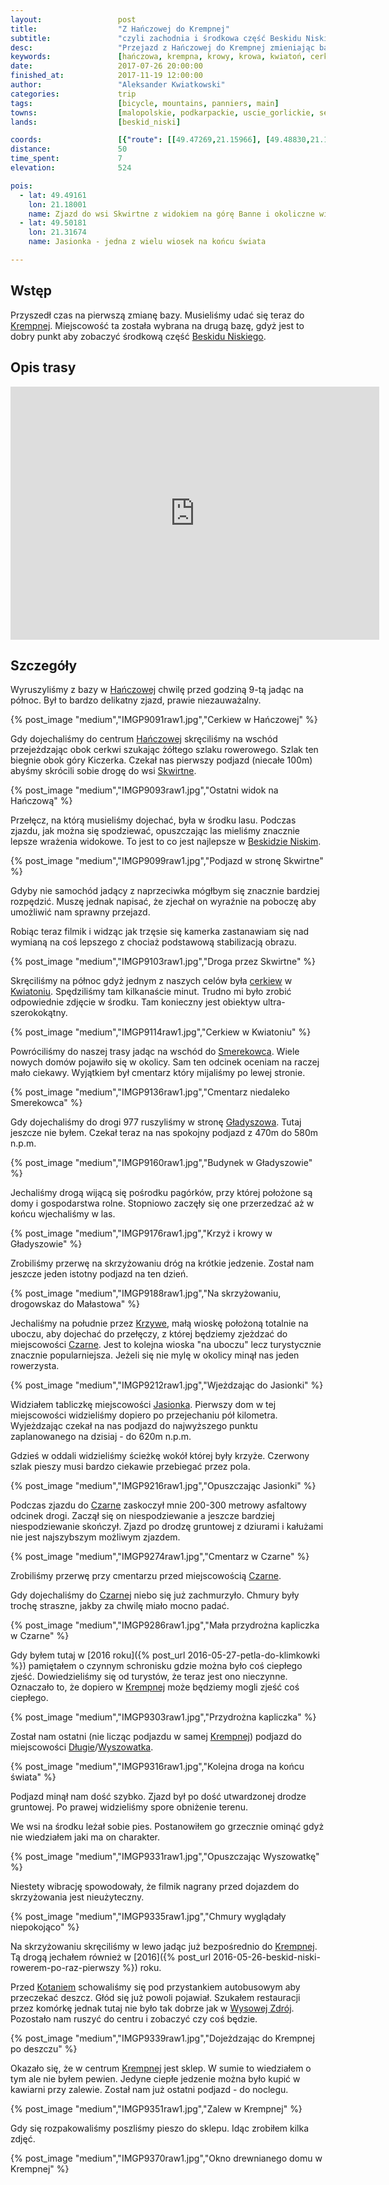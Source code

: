 ```yaml
---
layout:                 post
title:                  "Z Hańczowej do Krempnej"
subtitle:               "czyli zachodnia i środkowa część Beskidu Niskiego rowerem z sakwami, pagórki, cmentarze, krowy, ..."
desc:                   "Przejazd z Hańczowej do Krempnej zmieniając bazę noclegową aby móc zobaczyć środkową część Beskid Niskiego. Jazda rowerem przed wioski prawie na końcu świata, obok cmentarzy, przydrożnych krzyży i... krów."
keywords:               [hańczowa, krempna, krowy, krowa, kwiatoń, cerkiew, jasionka, czarne, wyszowatka, grab, kotań]
date:                   2017-07-26 20:00:00
finished_at:            2017-11-19 12:00:00
author:                 "Aleksander Kwiatkowski"
categories:             trip
tags:                   [bicycle, mountains, panniers, main]
towns:                  [malopolskie, podkarpackie, uscie_gorlickie, sekowa, krempna]
lands:                  [beskid_niski]

coords:                 [{"route": [[49.47269,21.15966], [49.48830,21.17021], [49.49683,21.18403], [49.50113,21.17691], [49.51255,21.20137], [49.50586,21.23579], [49.52097,21.26540], [49.52932,21.28917], [49.52721,21.30789], [49.51679,21.31029], [49.50380,21.31458], [49.47659,21.37672], [49.47185,21.37732], [49.44753,21.43286], [49.46577,21.42135], [49.51021,21.42676], [49.51773,21.44041], [49.52197,21.47337], [49.51105,21.50066], [49.50397,21.49285], [49.50832,21.48847]], "type": "bicycle"}]
distance:               50
time_spent:             7
elevation:              524

pois:
  - lat: 49.49161
    lon: 21.18001
    name: Zjazd do wsi Skwirtne z widokiem na górę Banne i okoliczne wioski
  - lat: 49.50181
    lon: 21.31674
    name: Jasionka - jedna z wielu wiosek na końcu świata

---
```


[wiki-krempna]: https://pl.wikipedia.org/wiki/Krempna
[wiki-beskid-niski]: https://pl.wikipedia.org/wiki/Beskid_Niski
[wiki-hanczowa]: https://pl.wikipedia.org/wiki/Ha%C5%84czowa
[wiki-skwirtne]: https://pl.wikipedia.org/wiki/Skwirtne
[wiki-kwiaton-cerkiew]: https://pl.wikipedia.org/wiki/Cerkiew_%C5%9Bw._Paraskewy_w_Kwiatoniuo%C5%84
[wiki-kwiaton]: https://pl.wikipedia.org/wiki/Kwiat
[wiki-smerekowiec]: https://pl.wikipedia.org/wiki/Smerekowiec
[wiki-gladyszow]: https://pl.wikipedia.org/wiki/G%C5%82adysz%C3%B3w
[wiki-krzywa]: https://pl.wikipedia.org/wiki/Krzywa_(wojew%C3%B3dztwo_ma%C5%82opolskie)
[wiki-czarne]: https://pl.wikipedia.org/wiki/Czarne_(wojew%C3%B3dztwo_ma%C5%82opolskie)
[wiki-jasionka]: https://pl.wikipedia.org/wiki/Jasionka_(wojew%C3%B3dztwo_ma%C5%82opolskie)
[wiki-dlugie]: https://pl.wikipedia.org/wiki/D%C5%82ugie_(wojew%C3%B3dztwo_ma%C5%82opolskie)
[wiki-wyszowatka]: https://pl.wikipedia.org/wiki/Wyszowatka
[wiki-kotan]: https://pl.wikipedia.org/wiki/Kota%C5%84
[wiki-wysowa]: https://pl.wikipedia.org/wiki/Wysowa-Zdr%C3%B3j


Wstęp
-----

Przyszedł czas na pierwszą zmianę bazy. Musieliśmy udać się teraz do
[Krempnej][wiki-krempna]. Miejscowość ta została wybrana na drugą bazę,
gdyż jest to dobry punkt aby zobaczyć środkową część [Beskidu Niskiego][wiki-beskid-niski].

Opis trasy
----------

<iframe height='405' width='590' frameborder='0' allowtransparency='true' scrolling='no' src='https://www.strava.com/activities/1102666247/embed/4d3f6abf4f587143aa84a0e232f35e2156014991'></iframe>

Szczegóły
---------

Wyruszyliśmy z bazy w [Hańczowej][wiki-hanczowa] chwilę przed godziną 9-tą jadąc na północ.
Był to bardzo delikatny zjazd, prawie niezauważalny.

{% post_image "medium","IMGP9091raw1.jpg","Cerkiew w Hańczowej" %}

Gdy dojechaliśmy do centrum [Hańczowej][wiki-hanczowa] skręciliśmy
na wschód przejeżdzając obok cerkwi szukając żółtego szlaku rowerowego.
Szlak ten biegnie obok
góry Kiczerka. Czekał nas pierwszy podjazd (niecałe
100m) abyśmy skrócili sobie drogę do wsi [Skwirtne][wiki-skwirtne].

{% post_image "medium","IMGP9093raw1.jpg","Ostatni widok na Hańczową" %}

Przełęcz, na którą musieliśmy dojechać, była w środku lasu. Podczas zjazdu,
jak można się spodziewać, opuszczając las mieliśmy znacznie lepsze wrażenia
widokowe. To jest to co jest najlepsze w [Beskidzie Niskim][wiki-beskid-niski].

{% post_image "medium","IMGP9099raw1.jpg","Podjazd w stronę Skwirtne" %}

Gdyby nie samochód jadący z naprzeciwka mógłbym się znacznie bardziej
rozpędzić. Muszę jednak napisać, że zjechał on wyraźnie na poboczę aby umożliwić
nam sprawny przejazd.

Robiąc teraz filmik i widząc jak trzęsie się kamerka zastanawiam się nad
wymianą na coś lepszego z chociaż podstawową stabilizacją obrazu.

{% post_image "medium","IMGP9103raw1.jpg","Droga przez Skwirtne" %}

Skręciliśmy na północ gdyż jednym z naszych celów była
[cerkiew][wiki-kwiaton-cerkiew] w [Kwiatoniu][wiki-kwiaton].
Spędziliśmy tam kilkanaście minut. Trudno mi
było zrobić odpowiednie zdjęcie w środku. Tam konieczny jest obiektyw
ultra-szerokokątny.

{% post_image "medium","IMGP9114raw1.jpg","Cerkiew w Kwiatoniu" %}

Powróciliśmy do naszej trasy jadąc na wschód do [Smerekowca][wiki-smerekowiec].
Wiele nowych domów pojawiło się w okolicy. Sam ten odcinek oceniam
na raczej mało ciekawy. Wyjątkiem był cmentarz który mijaliśmy po lewej stronie.

{% post_image "medium","IMGP9136raw1.jpg","Cmentarz niedaleko Smerekowca" %}

Gdy dojechaliśmy do drogi 977 ruszyliśmy w stronę [Gładyszowa][wiki-gladyszow].
Tutaj jeszcze nie byłem. Czekał teraz na nas spokojny podjazd z 470m do 580m n.p.m.

{% post_image "medium","IMGP9160raw1.jpg","Budynek w Gładyszowie" %}

Jechaliśmy drogą wijącą się pośrodku pagórków, przy której położone są domy i
gospodarstwa rolne. Stopniowo zaczęły się one przerzedzać aż w końcu
wjechaliśmy w las.

{% post_image "medium","IMGP9176raw1.jpg","Krzyż i krowy w Gładyszowie" %}

Zrobiliśmy przerwę na skrzyżowaniu dróg na krótkie jedzenie. Został
nam jeszcze jeden istotny podjazd na ten dzień.

{% post_image "medium","IMGP9188raw1.jpg","Na skrzyżowaniu, drogowskaz do Małastowa" %}

Jechaliśmy na południe przez [Krzywe][wiki-krzywa], małą wioskę położoną
totalnie na uboczu, aby dojechać do przełęczy, z której będziemy
zjeżdzać do miejscowości [Czarne][wiki-czarne]. Jest to kolejna wioska
"na uboczu" lecz turystycznie znacznie popularniejsza. Jeżeli się nie mylę
w okolicy minął nas jeden rowerzysta.

{% post_image "medium","IMGP9212raw1.jpg","Wjeżdzając do Jasionki" %}

Widziałem tabliczkę miejscowości [Jasionka][wiki-jasionka]. Pierwszy
dom w tej miejscowości widzieliśmy dopiero po przejechaniu pół kilometra.
Wyjeżdzając czekał na nas podjazd do najwyższego punktu zaplanowanego
na dzisiaj - do 620m n.p.m.

Gdzieś w oddali widzieliśmy ścieżkę wokół której były krzyże.
Czerwony szlak pieszy musi bardzo ciekawie przebiegać przez pola.

{% post_image "medium","IMGP9216raw1.jpg","Opuszczając Jasionki" %}

Podczas zjazdu do [Czarne][wiki-czarne] zaskoczył mnie 200-300 metrowy asfaltowy odcinek drogi.
Zaczął się on niespodziewanie a jeszcze bardziej niespodziewanie skończył.
Zjazd po drodzę gruntowej z dziurami i kałużami nie jest najszybszym możliwym
zjazdem.

{% post_image "medium","IMGP9274raw1.jpg","Cmentarz w Czarne" %}

Zrobiliśmy przerwę przy cmentarzu przed miejscowością
[Czarne][wiki-czarne].

Gdy dojechaliśmy do [Czarnej][wiki-czarne] niebo się już zachmurzyło.
Chmury były trochę straszne, jakby za chwilę miało mocno padać.

{% post_image "medium","IMGP9286raw1.jpg","Mała przydrożna kapliczka w Czarne" %}

Gdy byłem tutaj
w [2016 roku]({% post_url 2016-05-27-petla-do-klimkowki %}) pamiętałem o
czynnym schronisku gdzie można było coś ciepłego zjeść. Dowiedzieliśmy się
od turystów, że teraz jest ono nieczynne. Oznaczało to, że dopiero
w [Krempnej][wiki-krempna] może będziemy mogli zjeść coś ciepłego.

{% post_image "medium","IMGP9303raw1.jpg","Przydrożna kapliczka" %}

Został nam ostatni (nie licząc podjazdu w samej [Krempnej][wiki-krempna])
podjazd do miejscowości [Długie][wiki-dlugie]/[Wyszowatka][wiki-wyszowatka].

{% post_image "medium","IMGP9316raw1.jpg","Kolejna droga na końcu świata" %}

Podjazd minął nam dość szybko. Zjazd był po dość utwardzonej drodze
gruntowej. Po prawej widzieliśmy spore obniżenie terenu.

We wsi na środku leżał sobie pies. Postanowiłem go grzecznie ominąć gdyż
nie wiedziałem jaki ma on charakter.

{% post_image "medium","IMGP9331raw1.jpg","Opuszczając Wyszowatkę" %}

Niestety wibrację spowodowały, że filmik nagrany przed dojazdem do skrzyżowania
jest nieużyteczny.

{% post_image "medium","IMGP9335raw1.jpg","Chmury wyglądały niepokojąco" %}

Na skrzyżowaniu skręciliśmy w lewo jadąc już bezpośrednio do
[Krempnej][wiki-krempna]. Tą drogą jechałem
również w [2016]({% post_url 2016-05-26-beskid-niski-rowerem-po-raz-pierwszy %}) roku.

Przed [Kotaniem][wiki-kotan] schowaliśmy się pod przystankiem autobusowym
aby przeczekać deszcz. Głód się już powoli pojawiał. Szukałem restauracji
przez komórkę jednak tutaj nie było tak dobrze jak w [Wysowej Zdrój][wiki-wysowa].
Pozostało nam ruszyć do centru i zobaczyć czy coś będzie.

{% post_image "medium","IMGP9339raw1.jpg","Dojeżdzając do Krempnej po deszczu" %}

Okazało się, że w centrum [Krempnej][wiki-krempna] jest sklep. W sumie to
wiedziałem o tym ale nie byłem pewien. Jedyne ciepłe jedzenie można było
kupić w kawiarni przy zalewie. Został nam już ostatni podjazd - do noclegu.

{% post_image "medium","IMGP9351raw1.jpg","Zalew w Krempnej" %}

Gdy się rozpakowaliśmy poszliśmy pieszo do sklepu. Idąc zrobiłem kilka zdjęć.

{% post_image "medium","IMGP9370raw1.jpg","Okno drewnianego domu w Krempnej" %}

